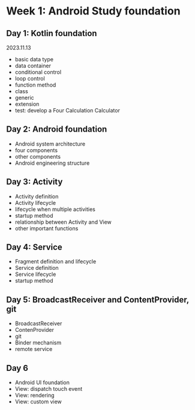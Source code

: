 # Week 1: Android Study foundation
## Day 1: Kotlin foundation
2023.11.13
- basic data type
- data container
- conditional control
- loop control
- function method
- class
- generic
- extension
- test: develop a Four Calculation Calculator
## Day 2: Android foundation
- Android system architecture
- four components
- other components
- Android engineering structure
## Day 3: Activity
- Activity definition
- Activity lifecycle
- lifecycle when multiple activities
- startup method
- relationship between Activity and View
- other important functions
## Day 4: Service
- Fragment definition and lifecycle
- Service definition
- Service lifecycle
- startup method
## Day 5: BroadcastReceiver and ContentProvider, git
- BroadcastReceiver
- ContenProvider
- git
- Binder mechanism
- remote service
## Day 6
- Android UI foundation
- View: dispatch touch event
- View: rendering
- View: custom view
